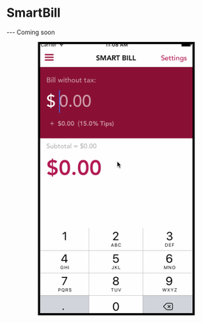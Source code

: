 # SmartBill

 --- Coming soon

<div>
<p align="center">
  <img style="border: 5px solid #000"src="https://github.com/kesongxie/SmartBill/blob/master/SmartBill/Gif/Part-one.gif" width="350"/>
</p>

</div>

